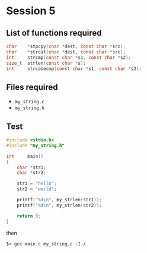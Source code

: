 # Session 5

## List of functions required

```c
char    *stpcpy(char *dest, const char *src);
char    *strcat(char *dest, const char *src);
int     strcmp(const char *s1, const char *s2);
size_t  strlen(const char *s);
int     strcasecmp(const char *s1, const char *s2);
```

## Files required

* `my_string.c`
* `my_string.h`

## Test

```c
#include <stdio.h>
#include "my_string.h"

int     main()
{
    char *str1;
    char *str2;

    str1 = "hello";
    str2 = "world";

    printf("%d\n", my_strlen(str1)); 
    printf("%d\n", my_strlen(str2)); 

    return 0;
}
```

then

```
$> gcc main.c my_string.c -I./
```
